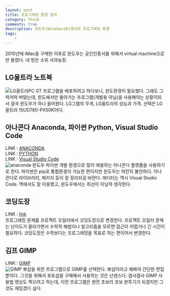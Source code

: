```yaml
---
layout: post
title: 프로그래밍 환경 정리
category: think
comments: true
description: 윈도우(Windows10)에서의 프로그래밍 환경
tags:
    - 
---
```

2010년에 iMac을 구매한 이후로 윈도우는 공인인증서를 위해서 virtual machine으로만 돌렸다. 내 방은 소위 사과농장.

## LG울트라 노트북
![LG울트라PC GT](http://ecatalog.lge.com:6010/upload/product/img/2017/12/15u780-p.aa5hk/15U780-P.AA5HK_hr.jpg)
프로그램을 배포하려고 하다보니, 윈도환경이 필요했다. 그래도 그럭저럭 버텼는데, 윈도에서만 돌아가는 프로그램(개발용 아님)을 사용해야는 상황이되서 결국 윈도우가 하나 들어왔다. LG그램의 무게, LG울트라의 성능과 가격. 선택은 LG울트라 15UD780-PX50K이다.

## 아나콘다 Anaconda, 파이썬 Python, Visual Studio Code
LINK : [ANACONDA](https://www.anaconda.com/)  
LINK : [PYTHON](https://www.python.org/)  
LINK : [Visual Studio Code](https://code.visualstudio.com/)  
![anaconda](https://www.anaconda.com/wp-content/themes/anaconda/images/logo-dark.png)
윈도우 파이썬 개발 환경으로 많이 애용하는 아나콘다 플랫폼을 사용하기로 한다. 파이썬은 pip로 통합환경이 가능한 편이지만 윈도우는 여전히 불안하다. 아나콘다로 라이브러리, 패키지 등이 잘 정리되길 바란다. 에디터는 역시 Visual Studio Code. 맥에서도 잘 이용했고, 윈도우에서는 최선이 아닐까 생각한다.

## 코딩도장
LINK : [link](http://codingdojang.com/)  
프로그래밍 문제를 프로젝트 오일러에서 코딩도장으로 변경한다. 프로젝트 오일러 문제는 난이도가 올라가면서 수학적 해법이나 알고리즘을 모르면 접근이 어렵거나 긴 시간이 필요하다. 코딩도장은 수학보다는 프로그래밍을 목표로 하는 편이어서 변경한다.

## 김프 GIMP
LINK : [GIMP](https://www.gimp.org)  
![GIMP](https://www.gimp.org/images/frontpage/wilber-big.png)
 뽀샵을 위한 프로그램으로 GIMP를 선택한다. 뽀샵이라고 해봐야 간단한 편집뿐이다. 그것을 위해서 포토샵을 구매해서 사용하는 것은 넌센스다. 겸사겸사 GIMP 사용법 영상도 찍으려고 하는데, 이런 프로그램은 완전 초보라 초보 분투기가 되겠지만 그것도 재밌겠다 싶다.
